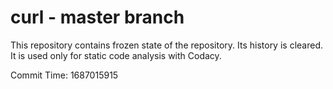 # curl - master branch

This repository contains frozen state of the repository.
Its history is cleared. It is used only for static code
analysis with Codacy.

Commit Time: 1687015915